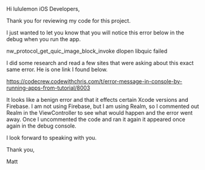 Hi lululemon iOS Developers,

Thank you for reviewing my code for this project. 

I just wanted to let you know that you will notice this error below in the debug when you run the app. 

nw_protocol_get_quic_image_block_invoke dlopen libquic failed

I did some research and read a few sites that were asking about this exact same error. He is one link I found below.

https://codecrew.codewithchris.com/t/error-message-in-console-by-running-apps-from-tutorial/8003

It looks like a benign error and that it effects certain Xcode versions and Firebase. I am not using Firebase, but I am using Realm, so I commented out Realm in the ViewController to see what would happen and the error went away. Once I uncommented the code and ran it again it appeared once again in the debug console. 

I look forward to speaking with you. 

Thank you,

Matt
